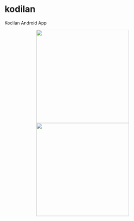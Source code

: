 # kodilan
Kodilan Android App
<p align="center">
  <img src="https://user-images.githubusercontent.com/40228440/63846820-3cddf500-c995-11e9-8747-1b5dfd52c263.PNG" width="300"/>
  <img src="https://user-images.githubusercontent.com/40228440/63846822-3fd8e580-c995-11e9-8758-cdd374f668c6.PNG" width="300"/>
</p>
